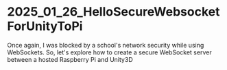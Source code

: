# 2025_01_26_HelloSecureWebsocketForUnityToPi
Once again, I was blocked by a school's network security while using WebSockets. So, let's explore how to create a secure WebSocket server between a hosted Raspberry Pi and Unity3D
